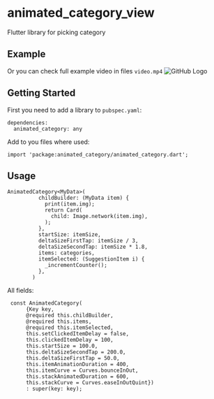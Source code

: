 # animated_category_view

Flutter library for picking category

## Example
Or you can check full example video in files ```video.mp4```
![GitHub Logo](gif.gif?raw=true)

## Getting Started

First you need to add a library to `pubspec.yaml`:
```
dependencies:
  animated_category: any
```

Add to you files where used:
```
import 'package:animated_category/animated_category.dart';
```


## Usage

```
AnimatedCategory<MyData>(
          childBuilder: (MyData item) {
            print(item.img);
            return Card(
              child: Image.network(item.img),
            );
          },
          startSize: itemSize,
          deltaSizeFirstTap: itemSize / 3,
          deltaSizeSecondTap: itemSize * 1.8,
          items: categories,
          itemSelected: (SuggestionItem i) {
            _incrementCounter();
          },
        )
```


All fields:
```
 const AnimatedCategory(
      {Key key,
      @required this.childBuilder,
      @required this.items,
      @required this.itemSelected,
      this.setClickedItemDelay = false,
      this.clickedItemDelay = 100,
      this.startSize = 100.0,
      this.deltaSizeSecondTap = 200.0,
      this.deltaSizeFirstTap = 50.0,
      this.itemAnimationDuration = 400,
      this.itemCurve = Curves.bounceInOut,
      this.stackAnimatedDuration = 600,
      this.stackCurve = Curves.easeInOutQuint})
      : super(key: key);
```
